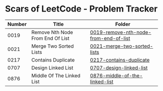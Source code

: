 # Scars of LeetCode - Problem Tracker

| Number | Title | Folder |
| ------ | ----- | ------ |
| 0019 | Remove Nth Node From End Of List | [0019-remove-nth-node-from-end-of-list](0019-remove-nth-node-from-end-of-list) |
| 0021 | Merge Two Sorted Lists | [0021-merge-two-sorted-lists](0021-merge-two-sorted-lists) |
| 0217 | Contains Duplicate | [0217-contains-duplicate](0217-contains-duplicate) |
| 0707 | Design Linked List | [0707-design-linked-list](0707-design-linked-list) |
| 0876 | Middle Of The Linked List | [0876-middle-of-the-linked-list](0876-middle-of-the-linked-list) |
